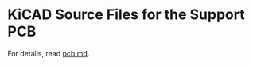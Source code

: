KiCAD Source Files for the Support PCB
======================================

For details, read [pcb.md](../doc/pcb.md).
